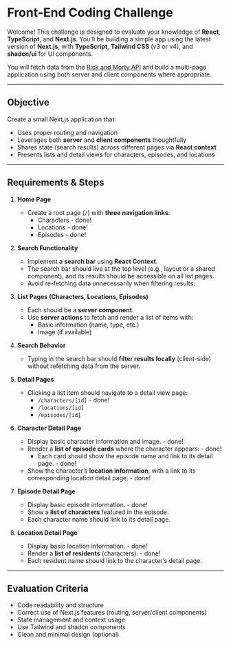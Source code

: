 # Front-End Coding Challenge

Welcome! This challenge is designed to evaluate your knowledge of **React**, **TypeScript**, and **Next.js**. You'll be building a simple app using the latest version of **Next.js**, with **TypeScript**, **Tailwind CSS** (v3 or v4), and **shadcn/ui** for UI components.

You will fetch data from the [Rick and Morty API](https://rickandmortyapi.com/documentation/#rest) and build a multi-page application using both server and client components where appropriate.

---

## Objective

Create a small Next.js application that:

- Uses proper routing and navigation
- Leverages both **server** and **client components** thoughtfully
- Shares state (search results) across different pages via **React context**
- Presents lists and detail views for characters, episodes, and locations

---

## Requirements & Steps

1. **Home Page**

   - Create a root page (`/`) with **three navigation links**:
     - Characters - done!
     - Locations - done!
     - Episodes - done!

2. **Search Functionality**

   - Implement a **search bar** using **React Context**.
   - The search bar should live at the top level (e.g., layout or a shared component), and its results should be accessible on all list pages.
   - Avoid re-fetching data unnecessarily when filtering results.

3. **List Pages (Characters, Locations, Episodes)**

   - Each should be a **server component**.
   - Use **server actions** to fetch and render a list of items with:
     - Basic information (name, type, etc.)
     - Image (if available)

4. **Search Behavior**

   - Typing in the search bar should **filter results locally** (client-side) without refetching data from the server.

5. **Detail Pages**

   - Clicking a list item should navigate to a detail view page:
     - `/characters/[id]` - done!
     - `/locations/[id]`
     - `/episodes/[id]`

6. **Character Detail Page**

   - Display basic character information and image. - done!
   - Render a **list of episode cards** where the character appears: - done!
     - Each card should show the episode name and link to its detail page. - done!
   - Show the character’s **location information**, with a link to its corresponding location detail page. - done!

7. **Episode Detail Page**

   - Display basic episode information. - done!
   - Show a **list of characters** featured in the episode.
   - Each character name should link to its detail page.

8. **Location Detail Page**
   - Display basic location information. - done!
   - Render a **list of residents** (characters). - done!
   - Each resident name should link to the character’s detail page.

---

## Evaluation Criteria

- Code readability and structure
- Correct use of Next.js features (routing, server/client components)
- State management and context usage
- Use Tailwind and shadcn components
- Clean and minimal design (optional)
